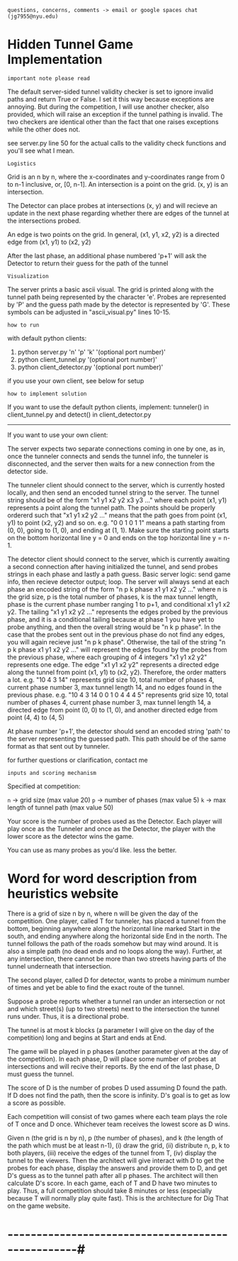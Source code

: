 

`questions, concerns, comments -> email or google spaces chat (jg7955@nyu.edu)`

# Hidden Tunnel Game Implementation

`important note please read`

The default server-sided tunnel validity checker is set to ignore invalid paths and return True or False.
I set it this way because exceptions are annoying.
But during the competition, I will use another checker, also provided, which will raise an exception if the tunnel pathing is invalid.
The two checkers are identical other than the fact that one raises exceptions while the other does not. 

see server.py line 50 for the actual calls to the validity check functions and you'll see what I mean.

`Logistics`

Grid is an n by n, where the x-coordinates and y-coordinates range from 0 to n-1 inclusive, or, [0, n-1].
An intersection is a point on the grid. (x, y) is an intersection.

The Detector can place probes at intersections (x, y) and will recieve an update in the next phase regarding whether there are edges of the tunnel at the intersections probed.

An edge is two points on the grid. In general, (x1, y1, x2, y2) is a directed edge from (x1, y1) to (x2, y2)

After the last phase, an additional phase numbered 'p+1' will ask the Detector to return their guess for the path of the tunnel

`Visualization`

The server prints a basic ascii visual. The grid is printed along with the tunnel path being represented by the character 'e'. Probes are represented by 'P' and the guess path made by the detector is represented by 'G'. These symbols can be adjusted in "ascii_visual.py" lines 10-15.

`how to run`

with default python clients:

1. python server.py 'n' 'p' 'k' '(optional port number)'
2. python client_tunnel.py '(optional port number)'
3. python client_detector.py '(optional port number)'

if you use your own client, see below for setup

`how to implement solution`

If you want to use the default python clients, implement:
tunneler() in client_tunnel.py and
detect() in client_detector.py

---------------------------------------------------------

If you want to use your own client:

The server expects two separate connections coming in one by one, as in,
once the tunneler connects and sends the tunnel info, the tunneler is disconnected,
and the server then waits for a new connection from the detector side. 

The tunneler client should connect to the server, which is currently hosted locally, and then send an encoded tunnel string to the server.
The tunnel string should be of the form "x1 y1 x2 y2 x3 y3 ..." where each point (x1, y1) represents a point along the tunnel path. The points should be properly ordererd such that "x1 y1 x2 y2 ..." means that the path goes from point (x1, y1) to point (x2, y2) and so on.
e.g. "0 0 1 0 1 1" means a path starting from (0, 0), going to (1, 0), and ending at (1, 1).
Make sure the starting point starts on the bottom horizontal line y = 0 and ends on the top horizontal line y = n-1.

The detector client should connect to the server, which is currently awaiting a second connection after having initialized the tunnel, and send probes strings in each phase and lastly a path guess. Basic server logic: send game info, then recieve detector output; loop. The server will always send at each phase an encoded string of the form "n p k phase x1 y1 x2 y2 ..." where n is the grid size, p is the total number of phases, k is the max tunnel length, phase is the current phase number ranging 1 to p+1, and conditional x1 y1 x2 y2. The tailing "x1 y1 x2 y2 ..." represents the edges probed by the previous phase, and it is a conditional tailing because at phase 1 you have yet to probe anything, and then the overall string would be "n k p phase". In the case that the probes sent out in the previous phase do not find any edges, you will again recieve just "n p k phase". Otherwise, the tail of the string "n p k phase x1 y1 x2 y2 ..." will represent the edges found by the probes from the previous phase, where each grouping of 4 integers "x1 y1 x2 y2" represents one edge. The edge "x1 y1 x2 y2" represents a directed edge along the tunnel from point (x1, y1) to (x2, y2). Therefore, the order matters a lot.
e.g. "10 4 3 14" represents grid size 10, total number of phases 4, current phase number 3, max tunnel length 14, and no edges found in the previous phase.
e.g. "10 4 3 14 0 0 1 0 4 4 4 5" represents grid size 10, total number of phases 4, current phase number 3, max tunnel length 14, a directed edge from point (0, 0) to (1, 0), and another directed edge from point (4, 4) to (4, 5)

At phase number 'p+1', the detector should send an encoded string 'path' to the server representing the guessed path.
This path should be of the same format as that sent out by tunneler.

for further questions or clarification, contact me

`inputs and scoring mechanism`

Specified at competition:

`n` -> grid size (max value 20)
`p` -> number of phases (max value 5)
`k` -> max length of tunnel path (max value 50)

Your score is the number of probes used as the Detector.
Each player will play once as the Tunneler and once as the Detector,
the player with the lower score as the detector wins the game.

You can use as many probes as you'd like. less the better.


# Word for word description from heuristics website

There is a grid of size n by n, where n will be given the day of the competition. One player, called T for tunneler, has placed a tunnel from the bottom, beginning anywhere along the horizontal line marked Start in the south, and ending anywhere along the horizontal side End in the north. The tunnel follows the path of the roads somehow but may wind around. It is also a simple path (no dead ends and no loops along the way). Further, at any intersection, there cannot be more than two streets having parts of the tunnel underneath that intersection.

The second player, called D for detector, wants to probe a minimum number of times and yet be able to find the exact route of the tunnel.

Suppose a probe reports whether a tunnel ran under an intersection or not and which street(s) (up to two streets) next to the intersection the tunnel runs under. Thus, it is a directional probe.

The tunnel is at most k blocks (a parameter I will give on the day of the competition) long and begins at Start and ends at End.

The game will be played in p phases (another parameter given at the day of the competition). In each phase, D will place some number of probes at intersections and will recive their reports. By the end of the last phase, D must guess the tunnel.

The score of D is the number of probes D used assuming D found the path. If D does not find the path, then the score is infinity. D's goal is to get as low a score as possible.

Each competition will consist of two games where each team plays the role of T once and D once. Whichever team receives the lowest score as D wins.

Given n (the grid is n by n), p (the number of phases), and k (the length of the path which must be at least n-1), (i) draw the grid, (ii) distribute n, p, k to both players, (iii) receive the edges of the tunnel from T, (iv) display the tunnel to the viewers. Then the architect will give interact with D to get the probes for each phase, display the answers and provide them to D, and get D's guess as to the tunnel path after all p phases. The architect will then calculate D's score. In each game, each of T and D have two minutes to play. Thus, a full competition should take 8 minutes or less (especially because T will normally play quite fast). This is the architecture for Dig That on the game website.

# --------------------------------------------------#
